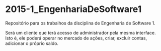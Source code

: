﻿2015-1_EngenhariaDeSoftware1
==========================

Repositório para os trabalhos da disciplina de Engenharia de Software 1.

Será um cliente que terá acesso de administrador pela mesma interface. 
Isto é, ele poderá operar no mercado de ações, criar, excluir contas, adicionar 
o próprio saldo.